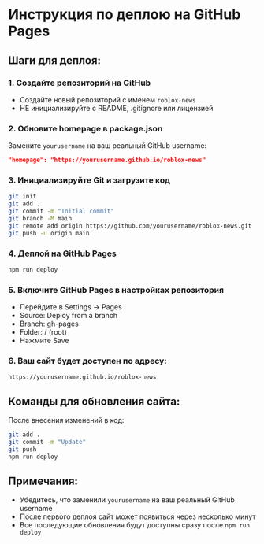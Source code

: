 # Инструкция по деплою на GitHub Pages

## Шаги для деплоя:

### 1. Создайте репозиторий на GitHub
- Создайте новый репозиторий с именем `roblox-news`
- НЕ инициализируйте с README, .gitignore или лицензией

### 2. Обновите homepage в package.json
Замените `yourusername` на ваш реальный GitHub username:
```json
"homepage": "https://yourusername.github.io/roblox-news"
```

### 3. Инициализируйте Git и загрузите код
```bash
git init
git add .
git commit -m "Initial commit"
git branch -M main
git remote add origin https://github.com/yourusername/roblox-news.git
git push -u origin main
```

### 4. Деплой на GitHub Pages
```bash
npm run deploy
```

### 5. Включите GitHub Pages в настройках репозитория
- Перейдите в Settings → Pages
- Source: Deploy from a branch
- Branch: gh-pages
- Folder: / (root)
- Нажмите Save

### 6. Ваш сайт будет доступен по адресу:
`https://yourusername.github.io/roblox-news`

## Команды для обновления сайта:
После внесения изменений в код:
```bash
git add .
git commit -m "Update"
git push
npm run deploy
```

## Примечания:
- Убедитесь, что заменили `yourusername` на ваш реальный GitHub username
- После первого деплоя сайт может появиться через несколько минут
- Все последующие обновления будут доступны сразу после `npm run deploy`
